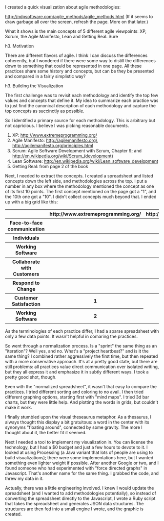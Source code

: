 I created a quick visualization about agile methodologies:

<a href="http://ndpsoftware.com/agile_methods/agile_methods.html">http://ndpsoftware.com/agile_methods/agile_methods.html</a> (If it seems to draw garbage all over the screen, refresh the page. More on that later.)

What it shows is the main concepts of 5 different agile viewpoints: XP, Scrum, the Agile Manifesto, Lean and Getting Real. Sure

h3. Motivation

There are different flavors of agile. I think I can discuss the differences coherently, but I wondered if there were some way to distill the differences down to something that could be represented in one page. All these practices share some history and concepts, but can be they  be presented and compared in a fairly simplistic way?


h3. Building the Visualization

The first challenge was to revisit each methodology and identify the top few values and concepts that define it. My idea to summarize each practice was to just find the canonical description of each methodology and capture the top concepts as succinctly as possible. 

So I identified a primary source for each methodology. This is arbitrary but not capricious. I believe I was picking reasonable documents.

<ol>
<li>XP: <a href="http://www.extremeprogramming.org/">http://www.extremeprogramming.org/</a>
<li>Agile Manifesto: <a href="http://agilemanifesto.org/">http://agilemanifesto.org/</a>, <a href="http://agilemanifesto.org/principles.html">http://agilemanifesto.org/principles.html</a>
<li>Scrum: Agile Software Development with Scrum, Chapter 9; and <a href="http://en.wikipedia.org/wiki/Scrum_(development)">http://en.wikipedia.org/wiki/Scrum_(development)</a>
<li>Lean Software: <a href="http://en.wikipedia.org/wiki/Lean_software_development">http://en.wikipedia.org/wiki/Lean_software_development</a>
<li>Getting Real: from page 2 of the book
</ol>


Next, I needed to extract the concepts. I created a spreadsheet and listed concepts down the left side, and methodologies across the top. I put a number in any box where the methodology mentioned the concept as one of its first 10 points. The first concept mentioned on the page got a "1", and the 10th one got a "10". I didn't collect concepts much beyond that. I ended up with a big grid like this:


<table>
	<tr>
		<th></th>
		<th>http://www.extremeprogramming.org/</th>
		<th>http://agilemanifesto.org/</th>
	</tr>
	<tr>
		<th>Face-to-face communication</th>
		<th></th>
		<th>1</th>
	</tr>
	<tr>
		<th>Individuals</th>
		<th></th>
		<th>1</th>
	</tr>
	<tr>
		<th>Working Software</th>
		<th></th>
		<th>2</th>
	</tr>
	<tr>
		<th>Collaborate with Customers </th>
		<th></th>
		<th>3</th>
	</tr>
	<tr>
		<th>Respond to Change</th>
		<th></th>
		<th>4</th>
	</tr>
	<tr>
		<th>Customer Satisfaction</th>
		<th>1</th>
		<th></th>
	</tr>
	<tr>
		<th>Working Software</th>
		<th>2</th>
	</tr>
</table>


As the terminologies of each practice differ, I had a sparse spreadsheet with only a few data points. It wasn't helpful in comaring the practices.

So went through a normalization process. Is a "sprint" the same thing as an "iteration"? Well yes, and no. What's a "project heartbeat?" and is it the same thing? I combined rather aggressively the first time, but then repeated with a more conservative approach. It's at a pretty good state, but there are still problems: all practices value direct communication over isolated writing, but they all express it and emphasize it in subtly different ways. I took a pretty good shot, though.

Even with the "normalized spreadsheet", it wasn't that easy to compare the practices. I tried different sorting and coloring to no avail. I then tried different graphing options, starting first with "mind maps". I tried 3d bar charts, but they were little help. And plotting the words in grids, but couldn't make it work.

I finally stumbled upon the visual theseaurus metaphor. As a thesaurus, I always thought this display a bit gratuitous: a word in the center with its synonyms "floating around", connected by some gravity. The more I thought about it, the better fit it seemed.
       
Next I needed a tool to implement my visualization in. You can license the technology, but I had a $0 budget and just a few hours to devote to it. I looked at using Processing (a Java variant that lots of people are using to build visualizations); there were some implementations here, but I wanted something even lighter weight if possible. After another Google or two, and I found someone who had experimented with "force directed graphs" in Javascript. That's another name for the same thing. I grabbed the code, and threw my data in it.

Actually, there was a little engineering involved. I knew I would update the spreadsheet (and I wanted to add methodologies potentially), so instead of converting the spreadsheet directly to the Javascript, I wrote a Ruby script that takes the spreadsheet and generates JSON data structures. The structures are then fed into a small engine I wrote, and the graphic is created.



